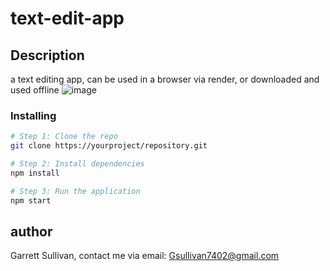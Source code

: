 # text-edit-app

## Description
a text editing app, can be used in a browser via render, or downloaded and used offline 
![image](https://github.com/Gsullivan7402/text-edit-app/assets/148910146/9714f82f-6982-4e9e-9bf0-2863f8499bc5)


### Installing

```bash
# Step 1: Clone the repo
git clone https://yourproject/repository.git

# Step 2: Install dependencies
npm install

# Step 3: Run the application
npm start
```

## author 
Garrett Sullivan, contact me via email: Gsullivan7402@gmail.com
